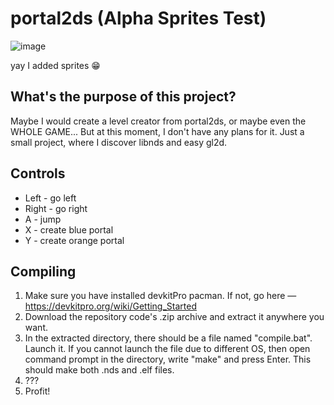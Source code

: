 # portal2ds (Alpha Sprites Test)

![image](https://user-images.githubusercontent.com/67635528/178045807-e7fa8f42-73b6-48a2-9e49-cc0c44260b2d.png)

yay I added sprites 😁

## What's the purpose of this project?
Maybe I would create a level creator from portal2ds, or maybe even the WHOLE GAME... But at this moment, I don't have any plans for it. Just a small project, where I discover libnds and easy gl2d.

## Controls
- Left - go left
- Right - go right
- A - jump
- X - create blue portal
- Y - create orange portal

## Compiling
1. Make sure you have installed devkitPro pacman. If not, go here — https://devkitpro.org/wiki/Getting_Started
2. Download the repository code's .zip archive and extract it anywhere you want.
3. In the extracted directory, there should be a file named "compile.bat". Launch it. If you cannot launch the file due to different OS, then open command prompt in the directory, write "make" and press Enter. This should make both .nds and .elf files.
4. ???
5. Profit!
